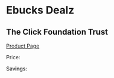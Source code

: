 
# Ebucks Dealz
## The Click Foundation Trust
[Product Page](https://www.ebucks.com/web/shop/productSelected.do?prodId=431105622&catId=365579701)

Price: 

Savings: 


	
